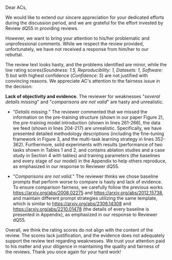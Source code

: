 Dear ACs,

We would like to extend our sincere appreciation for your dedicated efforts during the discussion period, and we are grateful for the effort invested by Review dQ55 in providing reviews.

However, we want to bring your attention to his/her problematic and unprofessional comments. While we respect the review provided, unfortunately, we have not received a response from him/her to our rebuttal.

The review text looks hasty, and the problems identified are minor, while the low rating scores(*Soundness: 1.5, Reproducibility: 1, Datasets: 1, Software: 1*) but with highest confidence (*Confidence: 5*) are not justified with convincing reasons. 
We appreciate AC's attention to the fairness issue in the decision:

**Lack of objectivity and evidence**. The reviewer for weaknesses "*several details missing*" and "*comparisons are not valid*" are hasty and unrealistic.   
 - "*Details missing.*" The reviewer commented that we missed the information on the pre-training structure (shown in our paper Figure 2), the pre-training model introduction (shown in lines 261-266), the data we feed (shown in lines 204-217) are unrealistic.
Specifically, we have presented detailed methodology descriptions (including the fine-tuning framework in Figure 3, and the multi-task learning strategy in lines 352-362).
Furthermore, solid experiments with results (performance of two tasks shown in Tables 1 and 2, and contains ablation studies and a case study in Section 4 with tables) 
and training parameters (the baselines and every stage of our model) in the Appendix to help others reproduce, as emphasized in our response to Reviewer dQ55.  

 - "*Comparisons are not valid.*" The reviewer thinks we chose baseline prompts that perform worse to compare is hasty and lack of evidence.
To ensure comparison fairness, 
we carefully follow the previous works https://arxiv.org/abs/2008.02275 and https://arxiv.org/abs/2012.15738, and maintain different prompt strategies utilizing the same template, which is similar 
to https://arxiv.org/abs/2306.14308 and https://arxiv.org/abs/2210.01478 (the details of every baseline is presented in Appendix), as emphasized in our response to Reviewer dQ55.


Overall, we think the rating scores do not align with the content of the review. The scores lack justification, and the evidence does not adequately support the review text regarding weaknesses.
We trust your attention paid to his matter and your diligence in maintaining the quality and fairness of the reviews. Thank you once again for your hard work!
